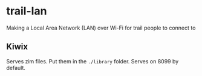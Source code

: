 # trail-lan

Making a Local Area Network (LAN) over Wi-Fi for trail people to connect to

## Kiwix
Serves zim files. Put them in the `./library` folder. Serves on 8099 by default.